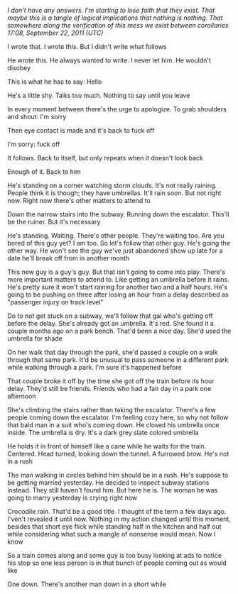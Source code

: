 *I don't have any answers. I'm starting to lose faith that they exist. That maybe this is a tangle of logical implications that nothing is nothing. That somewhere along the verification of this mess we exist between corollaries 17:08, September 22, 2011 (UTC)*

I wrote that. I wrote this. But I didn't write what follows

He wrote this. He always wanted to write. I never let him. He wouldn't disobey

This is what he has to say: Hello

He's a little shy. Talks too much. Nothing to say until you leave

In every moment between there's the urge to apologize. To grab shoulders and shout: I'm sorry

Then eye contact is made and it's back to fuck off

I'm sorry: fuck off

It follows. Back to itself, but only repeats when it doesn't look back

Enough of it. Back to him

He's standing on a corner watching storm clouds. It's not really raining. People think it is though; they have umbrellas. It'll rain soon. But not right now. Right now there's other matters to attend to

Down the narrow stairs into the subway. Running down the escalator. This'll be the ruiner. But it's necessary

He's standing. Waiting. There's other people. They're waiting too. Are you bored of this guy yet? I am too. So let's follow that other guy. He's going the other way. He won't see the guy we've just abandoned show up late for a date he'll break off from in another month

This new guy is a guy's guy. But that isn't going to come into play. There's more important matters to attend to. Like getting an umbrella before it rains. He's pretty sure it won't start raining for another two and a half hours. He's going to be pushing on three after losing an hour from a delay described as "passenger injury on track level"

Do to not get stuck on a subway, we'll follow that gal who's getting off before the delay. She's already got an umbrella. It's red. She found it a couple months ago on a park bench. That'd been a nice day. She'd used the umbrella for shade

On her walk that day through the park, she'd passed a couple on a walk through that same park. It'd be unusual to pass someone in a different park while walking through a park. I'm sure it's happened before

That couple broke it off by the time she got off the train before its hour delay. They'd still be friends. Friends who had a fair day in a park one afternoon

She's climbing the stairs rather than taking the escalator. There's a few people coming down the escalator. I'm feeling cozy here, so why not follow that bald man in a suit who's coming down. He closed his umbrella once inside. The umbrella is dry. It's a dark grey slate colored umbrella

He holds it in front of himself like a cane while he waits for the train. Centered. Head turned, looking down the tunnel. A furrowed brow. He's not in a rush

The man walking in circles behind him should be in a rush. He's suppose to be getting married yesterday. He decided to inspect subway stations instead. They still haven't found him. But here he is. The woman he was going to marry yesterday is crying right now

Crocodile rain. That'd be a good title. I thought of the term a few days ago. I'ven't revealed it until now. Nothing in my action changed until this moment, besides that short eye flick while standing half in the kitchen and half out while considering what such a mangle of nonsense would mean. Now I know

So a train comes along and some guy is too busy looking at ads to notice his stop so one less person is in that bunch of people coming out as would like

One down. There's another man down in a short while

